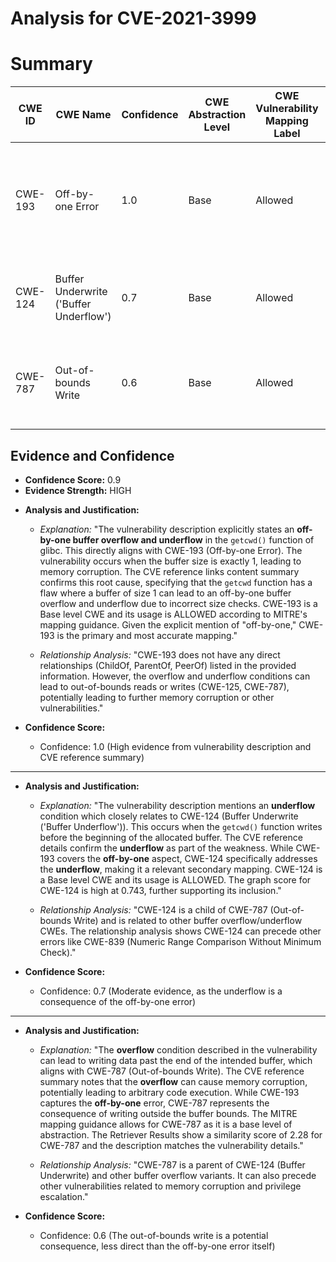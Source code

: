 # Analysis for CVE-2021-3999

# Summary
| CWE ID | CWE Name | Confidence | CWE Abstraction Level | CWE Vulnerability Mapping Label | CWE-Vulnerability Mapping Notes |
|---|---|---|---|---|---|
| CWE-193 | Off-by-one Error | 1.0 | Base | Allowed | The vulnerability is caused by an **off-by-one buffer overflow and underflow** in `getcwd()`. |
| CWE-124 | Buffer Underwrite ('Buffer Underflow') | 0.7 | Base | Allowed | The vulnerability description mentions an **underflow** condition. |
| CWE-787 | Out-of-bounds Write | 0.6 | Base | Allowed | The **overflow** condition could lead to an out-of-bounds write. |

## Evidence and Confidence

*   **Confidence Score:** 0.9
*   **Evidence Strength:** HIGH

- **Analysis and Justification:**  
  - *Explanation:* "The vulnerability description explicitly states an **off-by-one buffer overflow and underflow** in the `getcwd()` function of glibc. This directly aligns with CWE-193 (Off-by-one Error). The vulnerability occurs when the buffer size is exactly 1, leading to memory corruption. The CVE reference links content summary confirms this root cause, specifying that the `getcwd` function has a flaw where a buffer of size 1 can lead to an off-by-one buffer overflow and underflow due to incorrect size checks. CWE-193 is a Base level CWE and its usage is ALLOWED according to MITRE's mapping guidance. Given the explicit mention of "off-by-one," CWE-193 is the primary and most accurate mapping."
  
  - *Relationship Analysis:* "CWE-193 does not have any direct relationships (ChildOf, ParentOf, PeerOf) listed in the provided information. However, the overflow and underflow conditions can lead to out-of-bounds reads or writes (CWE-125, CWE-787), potentially leading to further memory corruption or other vulnerabilities."

- **Confidence Score:**  
  - Confidence: 1.0 (High evidence from vulnerability description and CVE reference summary)

---

- **Analysis and Justification:**  
  - *Explanation:* "The vulnerability description mentions an **underflow** condition which closely relates to CWE-124 (Buffer Underwrite ('Buffer Underflow')). This occurs when the `getcwd()` function writes before the beginning of the allocated buffer. The CVE reference details confirm the **underflow** as part of the weakness. While CWE-193 covers the **off-by-one** aspect, CWE-124 specifically addresses the **underflow**, making it a relevant secondary mapping. CWE-124 is a Base level CWE and its usage is ALLOWED. The graph score for CWE-124 is high at 0.743, further supporting its inclusion."
  
  - *Relationship Analysis:* "CWE-124 is a child of CWE-787 (Out-of-bounds Write) and is related to other buffer overflow/underflow CWEs. The relationship analysis shows CWE-124 can precede other errors like CWE-839 (Numeric Range Comparison Without Minimum Check)."

- **Confidence Score:**  
  - Confidence: 0.7 (Moderate evidence, as the underflow is a consequence of the off-by-one error)

---

- **Analysis and Justification:**  
  - *Explanation:* "The **overflow** condition described in the vulnerability can lead to writing data past the end of the intended buffer, which aligns with CWE-787 (Out-of-bounds Write). The CVE reference summary notes that the **overflow** can cause memory corruption, potentially leading to arbitrary code execution. While CWE-193 captures the **off-by-one** error, CWE-787 represents the consequence of writing outside the buffer bounds. The MITRE mapping guidance allows for CWE-787 as it is a base level of abstraction. The Retriever Results show a similarity score of 2.28 for CWE-787 and the description matches the vulnerability details."

  - *Relationship Analysis:* "CWE-787 is a parent of CWE-124 (Buffer Underwrite) and other buffer overflow variants. It can also precede other vulnerabilities related to memory corruption and privilege escalation."

- **Confidence Score:**  
  - Confidence: 0.6 (The out-of-bounds write is a potential consequence, less direct than the off-by-one error itself)